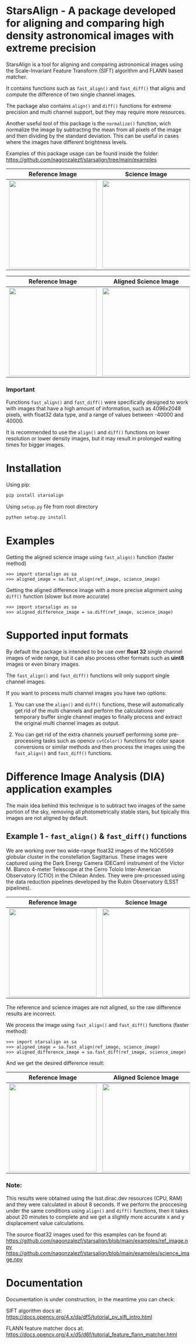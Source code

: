 # StarsAlign - A package developed for aligning and comparing high density astronomical images with extreme precision

StarsAlign is a tool for aligning and comparing astronomical images using the Scale-Invariant Feature Transform (SIFT) algorithm and FLANN based matcher.

It contains functions such as ```fast_align()``` and ```fast_diff()``` that aligns and compute the difference of two single channel images.

The package also contains ```align()``` and ```diff()``` functions for extreme precision and multi channel support, but they may require more resources.

Another useful tool of this package is the ```normalize()``` function, wich normalize the image by subtracting the mean from all pixels of the image and then dividing by the standard deviation. This can be useful in cases where the images have different brightness levels.

Examples of this package usage can be found inside the folder: https://github.com/nagonzalezf/starsalign/tree/main/examples

| Reference Image  | Science Image | Raw Difference Image |
| ------------- | ------------- | ------------- |
| <img src="https://i.ibb.co/hDQhcy7/001-ref-image.png" width="240">  | <img src="https://i.ibb.co/kmGznJg/002-science-image.png" width="240">  | <img src="https://i.ibb.co/LPXqhCy/003-raw-diff-image.png" width="240">  |

| Reference Image  | Aligned Science Image | Aligned Difference Image |
| ------------- | ------------- | ------------- |
| <img src="https://i.ibb.co/hDQhcy7/001-ref-image.png" width="240">  | <img src="https://i.ibb.co/CtHtLbb/004-aligned-image.png" width="240">  | <img src="https://i.ibb.co/vPs7zLD/005-diff-image.png" width="240">  |

### Important ###

Functions ```fast_align()``` and ```fast_diff()``` were specifically designed to work with images that have a high amount of information, such as 4096x2048 pixels, with float32 data type, and a range of values between -40000 and 40000.

It is recommended to use the ```align()``` and ```diff()``` functions on lower resolution or lower density images, but it may result in prolonged waiting times for bigger images.

# Installation

Using pip:

```bash
pip install starsalign
```

Using ```setup.py``` file from root directory

```bash
python setup.py install
```
# Examples

Getting the aligned science image using ```fast_align()``` function (faster method)
```
>>> import starsalign as sa
>>> aligned_image = sa.fast_align(ref_image, science_image)
```

Getting the aligned difference image with a more precise alignment using ```diff()``` function (slower but more accurate)
```
>>> import starsalign as sa
>>> aligned_difference_image = sa.diff(ref_image, science_image)
```
# Supported input formats

By default the package is intended to be use over **float 32** single channel images of wide range, but it can also process other formats such as **uint8** images or even binary images.

The ```fast_align()``` and ```fast_diff()``` functions will only support single channel images.

If you want to process multi channel images you have two options:

1. You can use the ```align()``` and ```diff()``` functions, these will automatically get rid of the multi channels and perform the calculations over temporary buffer single channel images to finally process and extract the original multi channel images as output.

2. You can get rid of the extra channels yourself performing some pre-processing tasks such as opencv ```cvtColor()``` functions for color space conversions or similar methods and then process the images using the ```fast_align()``` and ```fast_diff()``` functions.

# Difference Image Analysis (DIA) application examples

The main idea behind this technique is to subtract two images of the same portion of the sky, removing all photometrically stable stars, but tipically this images are not aligned by default.

## Example 1 - ```fast_align()``` & ```fast_diff()``` functions

We are working over two wide-range float32 images of the NGC6569 globular cluster in the constellation Sagittarius. These images were captured using the Dark Energy Camera (DECam) instrument of the Victor M. Blanco 4-meter Telescope at the Cerro Tololo Inter-American Observatory (CTIO) in the Chilean Andes. They were pre-processed using the data reduction pipelines developed by the Rubin Observatory (LSST pipelines).

| Reference Image  | Science Image | Raw Difference Image |
| ------------- | ------------- | ------------- |
| <img src="https://i.ibb.co/bQsdzKh/001-ref-image.png" width="240">  | <img src="https://i.ibb.co/R7z22P0/002-science-image.png" width="240">  | <img src="https://i.ibb.co/9yPDhMk/003-raw-diff-image.png" width="240">  |

The reference and science images are not aligned, so the raw difference results are incorrect.

We process the image using ```fast_align()``` and ```fast_diff()``` functions (faster method):

```
>>> import starsalign as sa
>>> aligned_image = sa.fast_align(ref_image, science_image)
>>> aligned_difference_image = sa.fast_diff(ref_image, science_image)
```
And we get the desired difference result:

| Reference Image  | Aligned Science Image | Aligned Difference Image |
| ------------- | ------------- | ------------- |
| <img src="https://i.ibb.co/bQsdzKh/001-ref-image.png" width="240">  | <img src="https://i.ibb.co/d49V0Zc/004-aligned-image.png" width="240">  | <img src="https://i.ibb.co/GCy1qKc/005-diff-image.png" width="240">  |

### Note: ###
This results were obtained using the lsst.dirac.dev resources (CPU, RAM) and they were calculated in about 8 seconds. If we perform the proccesing under the same conditions using ```align()``` and ```diff()``` functions, then it takes about 20 minutes to complete and we get a slightly more accurate x and y displacement value calculations.

The source float32 images used for this examples can be found at:
https://github.com/nagonzalezf/starsalign/blob/main/examples/ref_image.npy
https://github.com/nagonzalezf/starsalign/blob/main/examples/science_image.npy

# Documentation

Documentation is under construction, in the meantime you can check:

SIFT algorithm docs at: https://docs.opencv.org/4.x/da/df5/tutorial_py_sift_intro.html

FLANN feature matcher docs at: https://docs.opencv.org/4.x/d5/d6f/tutorial_feature_flann_matcher.html
